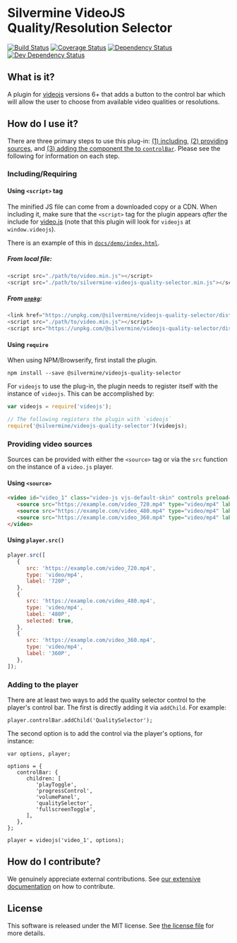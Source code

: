 # Silvermine VideoJS Quality/Resolution Selector

[![Build Status](https://travis-ci.org/silvermine/videojs-quality-selector.svg?branch=master)](https://travis-ci.org/silvermine/videojs-quality-selector)
[![Coverage Status](https://coveralls.io/repos/github/silvermine/videojs-quality-selector/badge.svg?branch=master)](https://coveralls.io/github/silvermine/videojs-quality-selector?branch=master)
[![Dependency Status](https://david-dm.org/silvermine/videojs-quality-selector.svg)](https://david-dm.org/silvermine/videojs-quality-selector)
[![Dev Dependency Status](https://david-dm.org/silvermine/videojs-quality-selector/dev-status.svg)](https://david-dm.org/silvermine/videojs-quality-selector?type=dev)


## What is it?

A plugin for [videojs](http://videojs.com/) versions 6+ that adds a button to the control
bar which will allow the user to choose from available video qualities or resolutions.


## How do I use it?

There are three primary steps to use this plug-in: [(1) including](#includingrequiring),
[(2) providing sources](#providing-video-sources), and [(3) adding the component the to
`controlBar`](#adding-to-the-player). Please see the following for information on each
step.

### Including/Requiring

#### Using `<script>` tag

The minified JS file can come from a downloaded copy or a CDN. When including
it, make sure that the `<script>` tag for the plugin appears _after_ the
include for [video.js](http://videojs.com/) (note that this plugin will look
for `videojs` at `window.videojs`).

There is an example of this in
[`docs/demo/index.html`](./docs/demo/index.html).

##### From local file:

```js
<script src="./path/to/video.min.js"></script>
<script src="./path/to/silvermine-videojs-quality-selector.min.js"></script>
```

##### From [`unpkg`](https://unpkg.com/silvermine-videojs-quality-selector/):

```js
<link href="https://unpkg.com/@silvermine/videojs-quality-selector/dist/css/quality-selector.css" rel="stylesheet">
<script src="./path/to/video.min.js"></script>
<script src="https://unpkg.com/@silvermine/videojs-quality-selector/dist/js/silvermine-videojs-quality-selector.min.js"></script>
```

#### Using `require`

When using NPM/Browserify, first install the plugin.

```
npm install --save @silvermine/videojs-quality-selector
```

For `videojs` to use the plug-in, the plugin needs to register itself with the instance of
`videojs`. This can be accomplished by:

```js
var videojs = require('videojs');

// The following registers the plugin with `videojs`
require('@silvermine/videojs-quality-selector')(videojs);
```

### Providing video sources

Sources can be provided with either the `<source>` tag or via the `src` function on the
instance of a `video.js` player.

#### Using `<source>`

```html
<video id="video_1" class="video-js vjs-default-skin" controls preload="auto" width="640" height="268" data-setup='{}'>
   <source src="https://example.com/video_720.mp4" type="video/mp4" label="720P">
   <source src="https://example.com/video_480.mp4" type="video/mp4" label="480P" selected="true">
   <source src="https://example.com/video_360.mp4" type="video/mp4" label="360P">
</video>
```

#### Using `player.src()`

```js
player.src([
   {
      src: 'https://example.com/video_720.mp4',
      type: 'video/mp4',
      label: '720P',
   },
   {
      src: 'https://example.com/video_480.mp4',
      type: 'video/mp4',
      label: '480P',
      selected: true,
   },
   {
      src: 'https://example.com/video_360.mp4',
      type: 'video/mp4',
      label: '360P',
   },
]);
```

### Adding to the player

There are at least two ways to add the quality selector control to the player's control
bar. The first is directly adding it via `addChild`. For example:

```
player.controlBar.addChild('QualitySelector');
```

The second option is to add the control via the player's options, for instance:

```
var options, player;

options = {
   controlBar: {
      children: [
         'playToggle',
         'progressControl',
         'volumePanel',
         'qualitySelector',
         'fullscreenToggle',
      ],
   },
};

player = videojs('video_1', options);
```

## How do I contribute?

We genuinely appreciate external contributions. See [our extensive
documentation](https://github.com/silvermine/silvermine-info#contributing) on how to
contribute.


## License

This software is released under the MIT license. See [the license file](LICENSE) for more
details.
